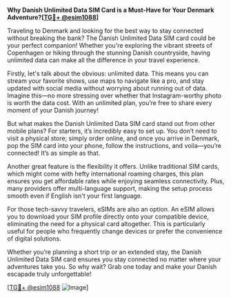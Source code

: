 **Why Danish Unlimited Data SIM Card is a Must-Have for Your Denmark Adventure?[[TG💪+ @esim1088](https://t.me/s/esim1088)]**

Traveling to Denmark and looking for the best way to stay connected without breaking the bank? The Danish Unlimited Data SIM card could be your perfect companion! Whether you're exploring the vibrant streets of Copenhagen or hiking through the stunning Danish countryside, having unlimited data can make all the difference in your travel experience.

Firstly, let's talk about the obvious: unlimited data. This means you can stream your favorite shows, use maps to navigate like a pro, and stay updated with social media without worrying about running out of data. Imagine this—no more stressing over whether that Instagram-worthy photo is worth the data cost. With an unlimited plan, you’re free to share every moment of your Danish journey!

But what makes the Danish Unlimited Data SIM card stand out from other mobile plans? For starters, it’s incredibly easy to set up. You don’t need to visit a physical store; simply order online, and once you arrive in Denmark, pop the SIM card into your phone, follow the instructions, and voila—you’re connected! It’s as simple as that.

Another great feature is the flexibility it offers. Unlike traditional SIM cards, which might come with hefty international roaming charges, this plan ensures you get affordable rates while enjoying seamless connectivity. Plus, many providers offer multi-language support, making the setup process smooth even if English isn't your first language.

For those tech-savvy travelers, eSIMs are also an option. An eSIM allows you to download your SIM profile directly onto your compatible device, eliminating the need for a physical card altogether. This is particularly useful for people who frequently change devices or prefer the convenience of digital solutions.

Whether you’re planning a short trip or an extended stay, the Danish Unlimited Data SIM card ensures you stay connected no matter where your adventures take you. So why wait? Grab one today and make your Danish escapade truly unforgettable!

[[TG💪+ @esim1088](https://t.me/s/esim1088) ![Image](https://i.postimg.cc/Y0z9fWf4/image.png)]
